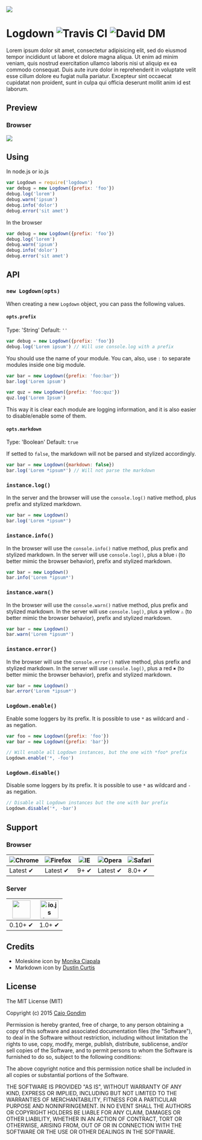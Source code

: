 <img src="http://rawgit.com/caiogondim/logdown/master/icon/icon.svg">

# Logdown <img src="https://travis-ci.org/caiogondim/logdown.svg?branch=master" alt="Travis CI"> <img src="https://david-dm.org/caiogondim/logdown/dev-status.svg" alt="David DM">

Lorem ipsum dolor sit amet, consectetur adipisicing elit, sed do eiusmod
tempor incididunt ut labore et dolore magna aliqua. Ut enim ad minim veniam,
quis nostrud exercitation ullamco laboris nisi ut aliquip ex ea commodo
consequat. Duis aute irure dolor in reprehenderit in voluptate velit esse
cillum dolore eu fugiat nulla pariatur. Excepteur sint occaecat cupidatat non
proident, sunt in culpa qui officia deserunt mollit anim id est laborum.


## Preview

### Browser

<img src="http://rawgit.com/caiogondim/logdown/master/browser-preview.gif">


## Using

In node.js or io.js

```js
var Logdown = require('logdown')
var debug = new Logdown({prefix: 'foo'})
debug.log('lorem')
debug.warn('ipsum')
debug.info('dolor')
debug.error('sit amet')
```

In the browser

```js
var debug = new Logdown({prefix: 'foo'})
debug.log('lorem')
debug.warn('ipsum')
debug.info('dolor')
debug.error('sit amet')
```


## API

### `new Logdown(opts)`

When creating a new `Logdown` object, you can pass the following values.

#### `opts.prefix`

Type: 'String'
Default: `''`

```js
var debug = new Logdown({prefix: 'foo'})
debug.log('Lorem ipsum') // Will use console.log with a prefix
```

You should use the name of your module.
You can, also, use `:` to separate modules inside one big module.

```js
var bar = new Logdown({prefix: 'foo:bar'})
bar.log('Lorem ipsum')

var quz = new Logdown({prefix: 'foo:quz'})
quz.log('Lorem Ipsum')
```

This way it is clear each module are logging information, and it is also easier
to disable/enable some of them.

#### `opts.markdown`

Type: 'Boolean'
Default: `true`

If setted to `false`, the markdown will not be parsed and stylized accordingly.

```js
var bar = new Logdown({markdown: false})
bar.log('Lorem *ipsum*') // Will not parse the markdown
```

### `instance.log()`

In the server and the browser will use the `console.log()` native method, plus
prefix and stylized markdown.

```js
var bar = new Logdown()
bar.log('Lorem *ipsum*')
```

### `instance.info()`

In the browser will use the `console.info()` native method, plus prefix and
stylized markdown. In the server will use `console.log()`, plus a blue `ℹ` (to
better mimic the browser behavior), prefix and stylized markdown.

```js
var bar = new Logdown()
bar.info('Lorem *ipsum*')
```

### `instance.warn()`

In the browser will use the `console.warn()` native method, plus prefix and
stylized markdown. In the server will use `console.log()`, plus a yellow `⚠` (to
better mimic the browser behavior), prefix and stylized markdown.

```js
var bar = new Logdown()
bar.warn('Lorem *ipsum*')
```

### `instance.error()`

In the browser will use the `console.error()` native method, plus prefix and
stylized markdown. In the server will use `console.log()`, plus a red `✖` (to
better mimic the browser behavior), prefix and stylized markdown.

```js
var bar = new Logdown()
bar.error('Lorem *ipsum*')
```

### `Logdown.enable()`

Enable some loggers by its prefix.
It is possible to use `*` as wildcard and `-` as negation.

```js
var foo = new Logdown({prefix: 'foo'})
var bar = new Logdown({prefix: 'bar'})

// Will enable all Logdown instances, but the one with *foo* prefix
Logdown.enable('*, -foo')
```

### `Logdown.disable()`

Disable some loggers by its prefix.
It is possible to use `*` as wildcard and `-` as negation.

```js
// Disable all Logdown instances but the one with bar prefix
Logdown.disable('*, -bar')
```


## Support

### Browser

![Chrome](https://raw.github.com/alrra/browser-logos/master/chrome/chrome_48x48.png) | ![Firefox](https://raw.github.com/alrra/browser-logos/master/firefox/firefox_48x48.png) | ![IE](https://raw.github.com/alrra/browser-logos/master/internet-explorer/internet-explorer_48x48.png) | ![Opera](https://raw.github.com/alrra/browser-logos/master/opera/opera_48x48.png) | ![Safari](https://raw.github.com/alrra/browser-logos/master/safari/safari_48x48.png)
--- | --- | --- | --- | --- |
Latest ✔ | Latest ✔ | 9+ ✔ | Latest ✔ | 8.0+ ✔ |

### Server

<a href="https://nodejs.org"><img height=48 src="https://raw.githubusercontent.com/caiogondim/javascript-server-side-logos/master/node.js/standard/454x128.png"></a> | <a href="https://iojs.org"><img height=48 src="https://raw.githubusercontent.com/caiogondim/javascript-environments-logos/master/iojs/standard/224x256.png" alt="io.js logo"></a> |
--- | --- |
0.10+ ✔ | 1.0+ ✔ |


## Credits
- Moleskine icon by [Monika Ciapala](http://thenounproject.com/merdesign/)
- Markdown icon by [Dustin Curtis](https://github.com/dcurtis/markdown-mark)


## License
The MIT License (MIT)

Copyright (c) 2015 [Caio Gondim](http://caiogondim.com)

Permission is hereby granted, free of charge, to any person obtaining a copy
of this software and associated documentation files (the "Software"), to deal
in the Software without restriction, including without limitation the rights
to use, copy, modify, merge, publish, distribute, sublicense, and/or sell
copies of the Software, and to permit persons to whom the Software is
furnished to do so, subject to the following conditions:

The above copyright notice and this permission notice shall be included in all
copies or substantial portions of the Software.

THE SOFTWARE IS PROVIDED "AS IS", WITHOUT WARRANTY OF ANY KIND, EXPRESS OR
IMPLIED, INCLUDING BUT NOT LIMITED TO THE WARRANTIES OF MERCHANTABILITY,
FITNESS FOR A PARTICULAR PURPOSE AND NONINFRINGEMENT. IN NO EVENT SHALL THE
AUTHORS OR COPYRIGHT HOLDERS BE LIABLE FOR ANY CLAIM, DAMAGES OR OTHER
LIABILITY, WHETHER IN AN ACTION OF CONTRACT, TORT OR OTHERWISE, ARISING FROM,
OUT OF OR IN CONNECTION WITH THE SOFTWARE OR THE USE OR OTHER DEALINGS IN THE
SOFTWARE.
